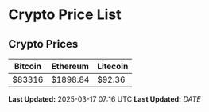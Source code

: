 # Crypto Price List

## Crypto Prices
| Bitcoin | Ethereum | Litecoin |
| ------- | -------- | -------- |
| $83316 | $1898.84 | $92.36 |
**Last Updated:** 2025-03-17 07:16 UTC
**Last Updated:** $DATE$
